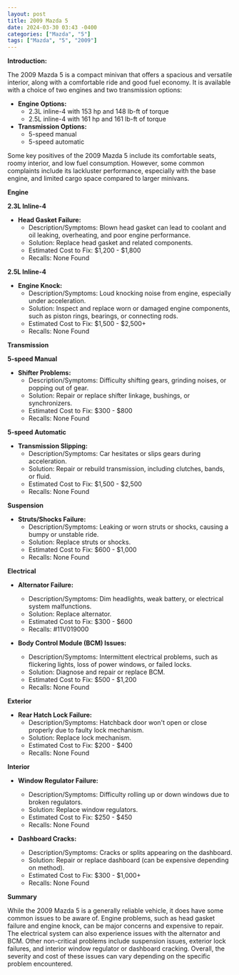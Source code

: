 ```yaml
---
layout: post
title: 2009 Mazda 5
date: 2024-03-30 03:43 -0400
categories: ["Mazda", "5"]
tags: ["Mazda", "5", "2009"]
---
```

**Introduction:**

The 2009 Mazda 5 is a compact minivan that offers a spacious and versatile interior, along with a comfortable ride and good fuel economy. It is available with a choice of two engines and two transmission options:

* **Engine Options:**
    * 2.3L inline-4 with 153 hp and 148 lb-ft of torque
    * 2.5L inline-4 with 161 hp and 161 lb-ft of torque
* **Transmission Options:**
    * 5-speed manual
    * 5-speed automatic

Some key positives of the 2009 Mazda 5 include its comfortable seats, roomy interior, and low fuel consumption. However, some common complaints include its lackluster performance, especially with the base engine, and limited cargo space compared to larger minivans.

**Engine**

**2.3L Inline-4**

* **Head Gasket Failure:**
    * Description/Symptoms: Blown head gasket can lead to coolant and oil leaking, overheating, and poor engine performance.
    * Solution: Replace head gasket and related components.
    * Estimated Cost to Fix: $1,200 - $1,800
    * Recalls: None Found

**2.5L Inline-4**

* **Engine Knock:**
    * Description/Symptoms: Loud knocking noise from engine, especially under acceleration.
    * Solution: Inspect and replace worn or damaged engine components, such as piston rings, bearings, or connecting rods.
    * Estimated Cost to Fix: $1,500 - $2,500+
    * Recalls: None Found

**Transmission**

**5-speed Manual**

* **Shifter Problems:**
    * Description/Symptoms: Difficulty shifting gears, grinding noises, or popping out of gear.
    * Solution: Repair or replace shifter linkage, bushings, or synchronizers.
    * Estimated Cost to Fix: $300 - $800
    * Recalls: None Found

**5-speed Automatic**

* **Transmission Slipping:**
    * Description/Symptoms: Car hesitates or slips gears during acceleration.
    * Solution: Repair or rebuild transmission, including clutches, bands, or fluid.
    * Estimated Cost to Fix: $1,500 - $2,500
    * Recalls: None Found

**Suspension**

* **Struts/Shocks Failure:**
    * Description/Symptoms: Leaking or worn struts or shocks, causing a bumpy or unstable ride.
    * Solution: Replace struts or shocks.
    * Estimated Cost to Fix: $600 - $1,000
    * Recalls: None Found

**Electrical**

* **Alternator Failure:**
    * Description/Symptoms: Dim headlights, weak battery, or electrical system malfunctions.
    * Solution: Replace alternator.
    * Estimated Cost to Fix: $300 - $600
    * Recalls: #11V019000

* **Body Control Module (BCM) Issues:**
    * Description/Symptoms: Intermittent electrical problems, such as flickering lights, loss of power windows, or failed locks.
    * Solution: Diagnose and repair or replace BCM.
    * Estimated Cost to Fix: $500 - $1,200
    * Recalls: None Found

**Exterior**

* **Rear Hatch Lock Failure:**
    * Description/Symptoms: Hatchback door won't open or close properly due to faulty lock mechanism.
    * Solution: Replace lock mechanism.
    * Estimated Cost to Fix: $200 - $400
    * Recalls: None Found

**Interior**

* **Window Regulator Failure:**
    * Description/Symptoms: Difficulty rolling up or down windows due to broken regulators.
    * Solution: Replace window regulators.
    * Estimated Cost to Fix: $250 - $450
    * Recalls: None Found

* **Dashboard Cracks:**
    * Description/Symptoms: Cracks or splits appearing on the dashboard.
    * Solution: Repair or replace dashboard (can be expensive depending on method).
    * Estimated Cost to Fix: $300 - $1,000+
    * Recalls: None Found

**Summary**

While the 2009 Mazda 5 is a generally reliable vehicle, it does have some common issues to be aware of. Engine problems, such as head gasket failure and engine knock, can be major concerns and expensive to repair. The electrical system can also experience issues with the alternator and BCM. Other non-critical problems include suspension issues, exterior lock failures, and interior window regulator or dashboard cracking. Overall, the severity and cost of these issues can vary depending on the specific problem encountered.
